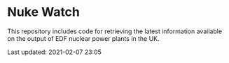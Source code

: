 # Nuke Watch

This repository includes code for retrieving the latest information available on the output of EDF nuclear power plants in the UK.

Last updated: 2021-02-07 23:05